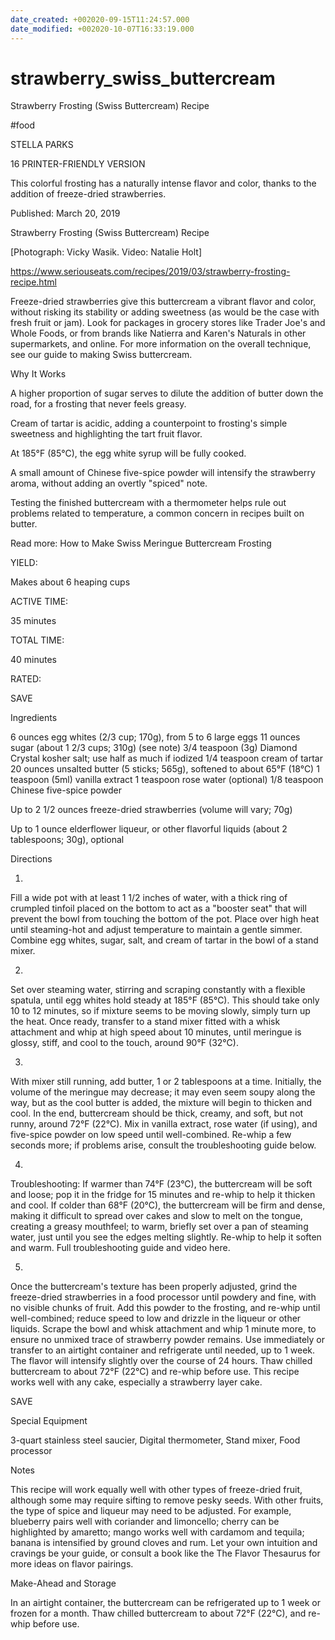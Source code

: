 ```yaml
---
date_created: +002020-09-15T11:24:57.000
date_modified: +002020-10-07T16:33:19.000
---
```


# strawberry_swiss_buttercream

Strawberry Frosting (Swiss Buttercream) Recipe

#food

STELLA PARKS

16 PRINTER-FRIENDLY VERSION

This colorful frosting has a naturally intense flavor and color, thanks to the addition of freeze-dried strawberries.

Published: March 20, 2019

Strawberry Frosting (Swiss Buttercream) Recipe

[Photograph: Vicky Wasik. Video: Natalie Holt]

https://www.seriouseats.com/recipes/2019/03/strawberry-frosting-recipe.html

Freeze-dried strawberries give this buttercream a vibrant flavor and color, without risking its stability or adding sweetness (as would be the case with fresh fruit or jam). Look for packages in grocery stores like Trader Joe's and Whole Foods, or from brands like Natierra and Karen's Naturals in other supermarkets, and online. For more information on the overall technique, see our guide to making Swiss buttercream.

Why It Works

A higher proportion of sugar serves to dilute the addition of butter down the road, for a frosting that never feels greasy.

Cream of tartar is acidic, adding a counterpoint to frosting's simple sweetness and highlighting the tart fruit flavor.

At 185°F (85°C), the egg white syrup will be fully cooked.

A small amount of Chinese five-spice powder will intensify the strawberry aroma, without adding an overtly "spiced" note.

Testing the finished buttercream with a thermometer helps rule out problems related to temperature, a common concern in recipes built on butter.

Read more: How to Make Swiss Meringue Buttercream Frosting

YIELD:

Makes about 6 heaping cups

ACTIVE TIME:

35 minutes

TOTAL TIME:

40 minutes

RATED:

    
 SAVE

Ingredients

6 ounces egg whites (2/3 cup; 170g), from 5 to 6 large eggs
11 ounces sugar (about 1 2/3 cups; 310g) (see note)
3/4 teaspoon (3g) Diamond Crystal kosher salt; use half as much if iodized
1/4 teaspoon cream of tartar
20 ounces unsalted butter (5 sticks; 565g), softened to about 65°F (18°C)
1 teaspoon (5ml) vanilla extract
1 teaspoon rose water (optional)
1/8 teaspoon Chinese five-spice powder

Up to 2 1/2 ounces freeze-dried strawberries (volume will vary; 70g)

Up to 1 ounce elderflower liqueur, or other flavorful liquids (about 2 tablespoons; 30g), optional

Directions

1.

Fill a wide pot with at least 1 1/2 inches of water, with a thick ring of crumpled tinfoil placed on the bottom to act as a "booster seat" that will prevent the bowl from touching the bottom of the pot. Place over high heat until steaming-hot and adjust temperature to maintain a gentle simmer. Combine egg whites, sugar, salt, and cream of tartar in the bowl of a stand mixer.

2.

Set over steaming water, stirring and scraping constantly with a flexible spatula, until egg whites hold steady at 185°F (85°C). This should take only 10 to 12 minutes, so if mixture seems to be moving slowly, simply turn up the heat. Once ready, transfer to a stand mixer fitted with a whisk attachment and whip at high speed about 10 minutes, until meringue is glossy, stiff, and cool to the touch, around 90°F (32°C).

3.

With mixer still running, add butter, 1 or 2 tablespoons at a time. Initially, the volume of the meringue may decrease; it may even seem soupy along the way, but as the cool butter is added, the mixture will begin to thicken and cool. In the end, buttercream should be thick, creamy, and soft, but not runny, around 72°F (22°C). Mix in vanilla extract, rose water (if using), and five-spice powder on low speed until well-combined. Re-whip a few seconds more; if problems arise, consult the troubleshooting guide below.

4.

Troubleshooting: If warmer than 74°F (23°C), the buttercream will be soft and loose; pop it in the fridge for 15 minutes and re-whip to help it thicken and cool. If colder than 68°F (20°C), the buttercream will be firm and dense, making it difficult to spread over cakes and slow to melt on the tongue, creating a greasy mouthfeel; to warm, briefly set over a pan of steaming water, just until you see the edges melting slightly. Re-whip to help it soften and warm. Full troubleshooting guide and video here.

5.

Once the buttercream's texture has been properly adjusted, grind the freeze-dried strawberries in a food processor until powdery and fine, with no visible chunks of fruit. Add this powder to the frosting, and re-whip until well-combined; reduce speed to low and drizzle in the liqueur or other liquids. Scrape the bowl and whisk attachment and whip 1 minute more, to ensure no unmixed trace of strawberry powder remains. Use immediately or transfer to an airtight container and refrigerate until needed, up to 1 week. The flavor will intensify slightly over the course of 24 hours. Thaw chilled buttercream to about 72°F (22°C) and re-whip before use. This recipe works well with any cake, especially a strawberry layer cake.

 SAVE

Special Equipment

3-quart stainless steel saucier, Digital thermometer, Stand mixer, Food processor

Notes

This recipe will work equally well with other types of freeze-dried fruit, although some may require sifting to remove pesky seeds. With other fruits, the type of spice and liqueur may need to be adjusted. For example, blueberry pairs well with coriander and limoncello; cherry can be highlighted by amaretto; mango works well with cardamom and tequila; banana is intensified by ground cloves and rum. Let your own intuition and cravings be your guide, or consult a book like the The Flavor Thesaurus for more ideas on flavor pairings.

Make-Ahead and Storage

In an airtight container, the buttercream can be refrigerated up to 1 week or frozen for a month. Thaw chilled buttercream to about 72°F (22°C), and re-whip before use.
